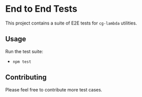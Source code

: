 # End to End Tests

This project contains a suite of E2E tests for `cg-lambda` utilities.

## Usage

Run the test suite:

- `npm test`

## Contributing

Please feel free to contribute more test cases.

